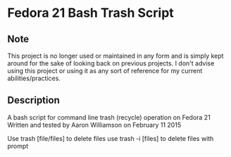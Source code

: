 # Fedora 21 Bash Trash Script

## Note
This project is no longer used or maintained in any form and is simply kept
around for the sake of looking back on previous projects. I don't advise using
this project or using it as any sort of reference for my current
abilities/practices.

## Description
A bash script for command line trash (recycle) operation on Fedora 21
Written and tested by Aaron Williamson on February 11 2015

Use trash [file/files] to delete files
use trash -i [files] to delete files with prompt
